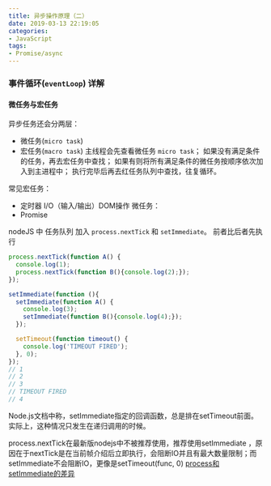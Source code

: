 ```yaml
---
title: 异步操作原理（二）
date: 2019-03-13 22:19:05
categories:
- JavaScript
tags: 
- Promise/async
---
```


### 事件循环(`eventLoop`) 详解

#### 微任务与宏任务 
异步任务还会分两层：
- 微任务(`micro task`) 
- 宏任务(`macro task`)
<label>主线程会先查看微任务 `micro task`</label>；
如果没有满足条件的任务，再去宏任务中查找；
如果有则将所有满足条件的微任务按顺序依次加入到主进程中；
执行完毕后再去红任务队列中查找，往复循环。

常见宏任务：
 - 定时器 I/O（输入/输出）DOM操作 
 微任务： 
 - Promise
 
 nodeJS 中 任务队列 加入 `process.nextTick` 和 `setImmediate`。
 前者比后者先执行
```javascript
process.nextTick(function A() {
  console.log(1);
  process.nextTick(function B(){console.log(2);});
});

setImmediate(function (){
  setImmediate(function A() {
    console.log(3);
    setImmediate(function B(){console.log(4);});
  });

  setTimeout(function timeout() {
    console.log('TIMEOUT FIRED');
  }, 0);
});
// 1
// 2
// 3
// TIMEOUT FIRED
// 4
```
Node.js文档中称，setImmediate指定的回调函数，总是排在setTimeout前面。实际上，这种情况只发生在递归调用的时候。

process.nextTick在最新版nodejs中不被推荐使用，推荐使用setImmediate ，原因在于nextTick是在当前帧介绍后立即执行，会阻断IO并且有最大数量限制；而setImmediate不会阻断IO，更像是setTimeout(func, 0) [process和setImmediate的差异]( http://blog.nodejs.org/2013/03/11/node-v0-10-0-stable/)


